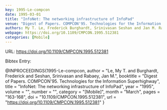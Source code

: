 ```yaml
---
key: 1995-Le-compcon
date: 1995-03-01
title: "InfoNet: The networking infrastructure of InfoPad"
venue: "Digest of Papers. COMPCON'95. Technologies for the Information Superhighway"
authors: My T. Le, Frederick Burghardt, Srinivasan Seshan and Jan M. Rabaey
webpage: https://doi.org/10.1109/CMPCON.1995.512381
categories: [Mobile]
---
```


URL: https://doi.org/10.1109/CMPCON.1995.512381

Bibtex Entry:

@INPROCEEDINGS{1995-Le-compcon,
    author = "Le, My T. and Burghardt, Frederick and Seshan, Srinivasan and Rabaey, Jan M.",
    booktitle = "Digest of Papers. COMPCON'95. Technologies for the Information Superhighway",
    title = "InfoNet: The networking infrastructure of InfoPad",
    year = "1995",
    volume = "",
    number = "",
    category = "[Mobile]",
    month = "March",
    pages = "163-168",
    doi = "10.1109/CMPCON.1995.512381",
    url = "https://doi.org/10.1109/CMPCON.1995.512381"
}

